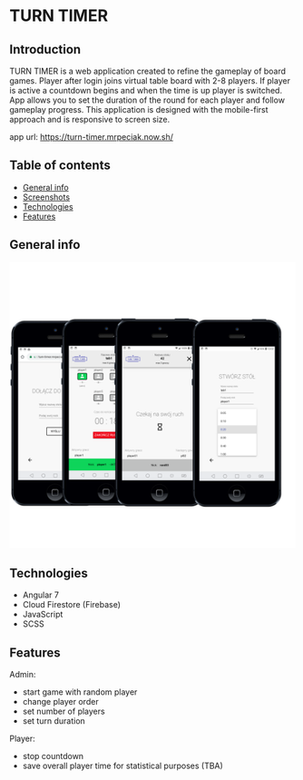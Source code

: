 # TURN TIMER

## Introduction 

TURN TIMER is a web application created to refine the gameplay of board games. Player after login joins virtual table board with 2-8 players. If player is active a countdown begins and when the time is up player is switched.
App allows you to set the duration of the round for each player and follow gameplay progress. This application is designed with the mobile-first approach and is responsive to screen size.

app url: https://turn-timer.mrpeciak.now.sh/

## Table of contents
* [General info](#general-info)
* [Screenshots](#screenshots)
* [Technologies](#technologies)
* [Features](#features)

## General info
![mockup TURN TIMER](/mockup/mockup.png)


## Technologies
* Angular 7
* Cloud Firestore (Firebase)
* JavaScript
* SCSS

## Features
Admin:
* start game with random player
* change player order
* set number of players
* set turn duration

Player:
* stop countdown
* save overall player time for statistical purposes (TBA)
